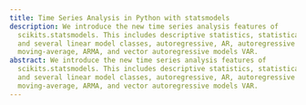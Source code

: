 ```yaml
---
title: Time Series Analysis in Python with statsmodels
description: We introduce the new time series analysis features of
  scikits.statsmodels. This includes descriptive statistics, statistical tests
  and several linear model classes, autoregressive, AR, autoregressive
  moving-average, ARMA, and vector autoregressive models VAR.
abstract: We introduce the new time series analysis features of
  scikits.statsmodels. This includes descriptive statistics, statistical tests
  and several linear model classes, autoregressive, AR, autoregressive
  moving-average, ARMA, and vector autoregressive models VAR.
---
```


